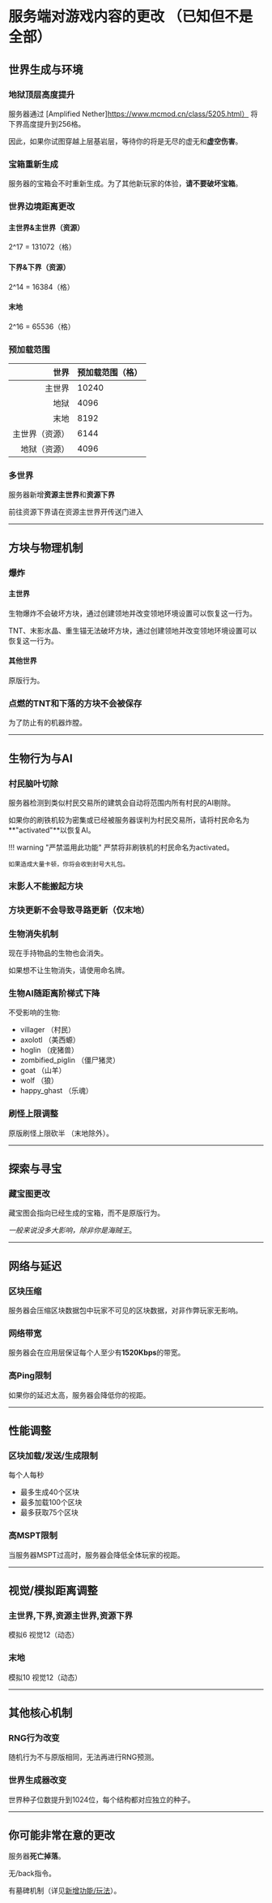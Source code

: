 # 服务端对游戏内容的更改 （已知但不是全部）

## 世界生成与环境

### 地狱顶层高度提升
服务器通过 [Amplified Nether]https://www.mcmod.cn/class/5205.html） 将下界高度提升到256格。

因此，如果你试图穿越上层基岩层，等待你的将是无尽的虚无和**虚空伤害**。

### 宝箱重新生成
服务器的宝箱会不时重新生成。为了其他新玩家的体验，**请不要破坏宝箱**。

### 世界边境距离更改
#### 主世界&主世界（资源）

2^17 = 131072（格）
#### 下界&下界（资源）

2^14 = 16384（格）
#### 末地

2^16 = 65536（格）

### 预加载范围
|世界|预加载范围（格）|
|--:|:--|
|主世界|10240|
|地狱|4096|
|末地|8192|
|主世界（资源）|6144|
|地狱（资源）|4096|

### 多世界
服务器新增**资源主世界**和**资源下界**

前往资源下界请在资源主世界开传送门进入

---

## 方块与物理机制

### 爆炸
#### 主世界
生物爆炸不会破坏方块，通过创建领地并改变领地环境设置可以恢复这一行为。

TNT、末影水晶、重生锚无法破坏方块，通过创建领地并改变领地环境设置可以恢复这一行为。
#### 其他世界
原版行为。

### 点燃的TNT和下落的方块不会被保存
为了防止有的机器炸膛。

---

## 生物行为与AI

### 村民脑叶切除
服务器检测到类似村民交易所的建筑会自动将范围内所有村民的AI剔除。

如果你的刷铁机较为密集或已经被服务器误判为村民交易所，请将村民命名为**"activated"**以恢复AI。

!!! warning "严禁滥用此功能"
    严禁将非刷铁机的村民命名为activated。

    如果造成大量卡顿，你将会收到封号大礼包。
### 末影人不能搬起方块

### 方块更新不会导致寻路更新（仅末地）

### 生物消失机制
现在手持物品的生物也会消失。

如果想不让生物消失，请使用命名牌。

### 生物AI随距离阶梯式下降
不受影响的生物:

- villager （村民）
- axolotl （美西螈）
- hoglin （疣猪兽）
- zombified_piglin （僵尸猪灵）
- goat （山羊）
- wolf （狼）
- happy_ghast （乐魂）

### 刷怪上限调整
原版刷怪上限砍半 （末地除外）。

---

## 探索与寻宝

### 藏宝图更改
藏宝图会指向已经生成的宝箱，而不是原版行为。

*一般来说没多大影响，除非你是海贼王*。

---

## 网络与延迟
### 区块压缩
服务器会压缩区块数据包中玩家不可见的区块数据，对非作弊玩家无影响。

### 网络带宽
服务器会在应用层保证每个人至少有**1520Kbps**的带宽。

### 高Ping限制
如果你的延迟太高，服务器会降低你的视距。

---

## 性能调整
### 区块加载/发送/生成限制
每个人每秒

- 最多生成40个区块
- 最多加载100个区块
- 最多获取75个区块
### 高MSPT限制
当服务器MSPT过高时，服务器会降低全体玩家的视距。

---

## 视觉/模拟距离调整
### 主世界,下界,资源主世界,资源下界
模拟6
视觉12（动态）
### 末地
模拟10
视觉12（动态）

---

## 其他核心机制

### RNG行为改变
随机行为不与原版相同，无法再进行RNG预测。

### 世界生成器改变
世界种子位数提升到1024位，每个结构都对应独立的种子。

---

## 你可能非常在意的更改
服务器**死亡掉落**。

无/back指令。

有墓碑机制（详见[新增功能/玩法](features.md)）。